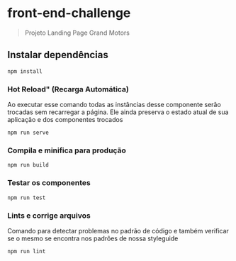 # front-end-challenge

> Projeto Landing Page Grand Motors

## Instalar dependências
```
npm install
```

### Hot Reload" (Recarga Automática)
Ao executar esse comando todas as instâncias desse componente serão trocadas sem recarregar a página. Ele ainda preserva o estado atual de sua aplicação e dos componentes trocados
```
npm run serve
```

### Compila e minifica para produção
```
npm run build
```

### Testar os componentes
```
npm run test
```

### Lints e corrige arquivos
Comando para detectar problemas no padrão de código e também verificar se o mesmo se encontra nos padrões de nossa styleguide
```
npm run lint
```
